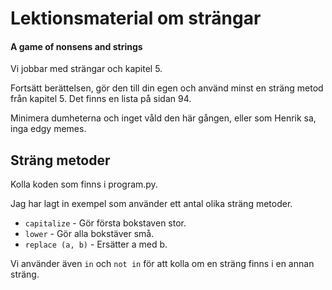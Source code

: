 # Lektionsmaterial om strängar
#### A game of nonsens and strings

Vi jobbar med strängar och kapitel 5.

Fortsätt berättelsen, gör den till din egen och använd minst en sträng metod från kapitel 5.
Det finns en lista på sidan 94.

Minimera dumheterna och inget våld den här gången, eller som Henrik sa, inga edgy memes.

## Sträng metoder

Kolla koden som finns i program.py.

Jag har lagt in exempel som använder ett antal olika sträng metoder.

* `capitalize` - Gör första bokstaven stor.
* `lower` - Gör alla bokstäver små.
* `replace (a, b)` - Ersätter a med b.

Vi använder även `in` och `not in` för att kolla om en sträng finns i en annan sträng.
